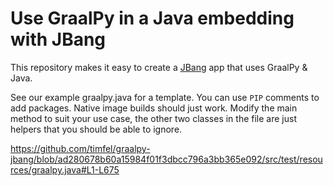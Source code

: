 # Use GraalPy in a Java embedding with JBang

This repository makes it easy to create a [JBang](https://www.jbang.dev/) app that uses GraalPy & Java.

See our example graalpy.java for a template. You can use `PIP` comments to add packages. Native image builds
should just work. Modify the main method to suit your use case, the other two classes in the file are just
helpers that you should be able to ignore.

https://github.com/timfel/graalpy-jbang/blob/ad280678b60a15984f01f3dbcc796a3bb365e092/src/test/resources/graalpy.java#L1-L675
